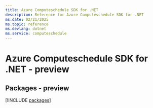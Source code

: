 ```yaml
---
title: Azure Computeschedule SDK for .NET
description: Reference for Azure Computeschedule SDK for .NET
ms.date: 02/21/2025
ms.topic: reference
ms.devlang: dotnet
ms.service: computeschedule
---
```

# Azure Computeschedule SDK for .NET - preview
## Packages - preview
[!INCLUDE [packages](computeschedule-index.md)]